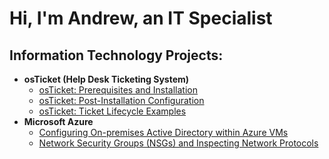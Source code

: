 <h1>Hi, I'm Andrew, an <a>IT Specialist</a></h1>

<h2> Information Technology Projects:</h2>

- <b>osTicket (Help Desk Ticketing System)</b>
  - [osTicket: Prerequisites and Installation](https://github.com/yUSaul/osticket-prereqs)
  - [osTicket: Post-Installation Configuration](https://github.com/yUSaul/post-install-config)
  - [osTicket: Ticket Lifecycle Examples](https://github.com/yUSaul/ticket-lifecycle)
- <b>Microsoft Azure</b>
  - [Configuring On-premises Active Directory within Azure VMs](https://github.com/yUSaul/configure-ad)
  - [Network Security Groups (NSGs) and Inspecting Network Protocols](https://github.com/yUSaul/azure-network-protocols)
